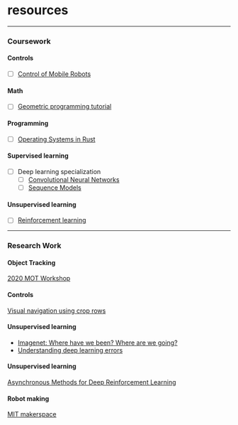 # resources
--------------------------------------------------------------------------------------------------------------------------------
### Coursework
#### Controls
- [ ] [Control of Mobile Robots](https://www.coursera.org/learn/mobile-robot?)

#### Math
- [ ] [Geometric programming tutorial](https://gpkit.readthedocs.io/en/latest/gp101.html#why-are-gps-special)

#### Programming
- [ ] [Operating Systems in Rust](https://github.com/dddrrreee/cs140e-20win/)

#### Supervised learning
- [ ] Deep learning specialization
  - [ ] [Convolutional Neural Networks](https://www.coursera.org/learn/convolutional-neural-networks?specialization=deep-learning)
  - [ ] [Sequence Models](https://www.coursera.org/learn/nlp-sequence-models)

#### Unsupervised learning
- [ ] [Reinforcement learning](https://youtu.be/Nd1-UUMVfz4)

--------------------------------------------------------------------------------------------------------------------------------
### Research Work
#### Object Tracking
[2020 MOT Workshop](https://motchallenge.net/workshops/bmtt2020/)

#### Controls
[Visual navigation using crop rows](https://arxiv.org/pdf/1909.12754.pdf)

#### Unsupervised learning 
* [Imagenet: Where have we been? Where are we going?](https://www.youtube.com/watch?v=jYvBmJo7qjc)
* [Understanding deep learning errors](https://arxiv.org/pdf/1611.03530.pdf)


#### Unsupervised learning 
[Asynchronous Methods for Deep Reinforcement Learning](https://arxiv.org/pdf/1602.01783.pdf)

#### Robot making
[MIT makerspace](http://miters.mit.edu/projects/)


